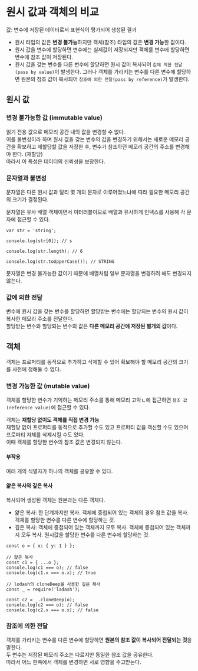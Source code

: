 # 원시 값과 객체의 비교

값: 변수에 저장된 데이터로서 표현식이 평가되어 생성된 결과

- 원시 타입의 값은 **변경 불가능**하지만 객체(참조) 타입의 값은 **변경 가능**한 값이다.
- 원시 값을 변수에 할당하면 변수에는 실제값이 저장되지만 객체를 변수에 할당하면 변수에 참조 값이 저장된다.
- 원시 값을 갖는 변수를 다른 변수에 할당하면 원시 값이 복사되어 `값에 의한 전달(pass by value)`이 발생한다. 그러나 객체를 가리키는 변수를 다른 변수에 할당하면 원본의 참조 값이 복사되어 `참조에 의한 전달(pass by reference)`가 발생한다.

## 원시 값

### 변경 불가능한 값 (immutable value)

읽기 전용 값으로 메모리 공간 내의 값을 변경할 수 없다.
<br>이를 불변성이라 하며 원시 값을 갖는 변수의 값을 변경하기 위해서는 새로운 메모리 공간을 확보하고 재할당할 값을 저장한 후, 변수가 참조하던 메모리 공간의 주소를 변경해야 한다. (재할당)
<br>따라서 이 특성은 데이터의 신뢰성을 보장한다.

### 문자열과 불변성

문자열은 다른 원시 값과 달리 몇 개의 문자로 이루어졌느냐에 따라 필요한 메모리 공간의 크기가 결정된다.

문자열은 유사 배열 객체이면서 이터러블이므로 배열과 유사하게 인덱스를 사용해 각 문자에 접근할 수 있다.

```
var str = 'string';

console.log(str[0]); // s

console.log(str.length); // 6

console.log(str.toUpperCase()); // STRING
```

문자열은 변경 불가능한 값이기 때문에 배열처럼 일부 문자열을 변경하려 해도 변경되지 않는다.

### 값에 의한 전달

변수에 원시 값을 갖는 변수를 할당하면 할당받는 변수에는 할당되는 변수의 원시 값이 복사한 메모리 주소를 전달한다.
<br>할당받는 변수와 할당되는 변수의 값은 **다른 메모리 공간에 저장된 별개의 값**이다.

## 객체

객체는 프로퍼티를 동적으로 추가하고 삭제할 수 있어 확보해야 할 메모리 공간의 크기를 사전에 정해둘 수 없다.

### 변경 가능한 값 (mutable value)

객체를 할당한 변수가 기억하는 메모리 주소를 통해 메모리 고악ㄴ에 접근하면 `참조 값(reference value)`에 접근할 수 있다.

객체는 **재할당 없이도 객체를 직접 변경 가능**
<br>재할당 없이 프로퍼티를 동적으로 추가할 수도 있고 프로퍼티 값을 객신할 수도 있으며 프로퍼티 자체를 삭제시킬 수도 있다.
<br>이때 객체를 할당한 변수의 참조 값은 변경되지 않는다.

#### 부작용

여러 개의 식별자가 하나의 객체를 공유할 수 있다.

#### 얉은 복사와 깊은 복사

복사되어 생성된 객체는 원본과는 다른 객체다.

- 얉은 복사: 한 단계까지만 복사. 객체에 중첩되어 있는 객체의 경우 참조 값을 복사. 객체를 할당한 변수를 다른 변수에 할당하는 것.
- 깊은 복사: 객체에 중첩되어 있는 객체까지 모두 복사. 객체에 중첩되어 있는 객체까지 모두 복사. 원시값을 할당한 변수를 다른 변수에 할당하는 것.

```
const o = { x: { y: 1 } };

// 얉은 복사
const c1 = { ...o };
console.log(c1 === o); // false
console.log(c1.x === o.x); // true

// lodash의 cloneDeep을 사용한 깊은 복사
const _ = require('ladash');

const c2 = _.cloneDeep(o);
console.log(c2 === o); // false
console.log(c2.x === o.x); // false
```

### 참조에 의한 전달

객체를 가리키는 변수를 다른 변수에 할당하면 **원본의 참조 값이 복사되어 전달되는 것**을 말한다.
<br>두 변수는 저장된 메모리 주소는 다르지만 동일한 참조 값을 공유한다.
<br>따라서 어느 한쪽에서 객체를 변경하면 서로 영향을 주고받는다.
